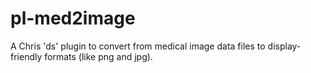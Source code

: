 # pl-med2image
A Chris 'ds' plugin to convert from medical image data files to display-friendly formats (like png and jpg).
